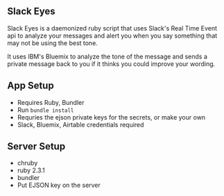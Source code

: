 Slack Eyes
---

Slack Eyes is a daemonized ruby script that uses Slack's Real Time Event api to analyze your messages and alert you when you say something that may not be using the best tone.

It uses IBM's Bluemix to analyze the tone of the message and sends a private message back to you if it thinks you could improve your wording.

App Setup
---
- Requires Ruby, Bundler
- Run `bundle install`
- Requries the ejson private keys for the secrets, or make your own
 - Slack, Bluemix, Airtable credentials required

Server Setup
---
- chruby
- ruby 2.3.1
- bundler
- Put EJSON key on the server
